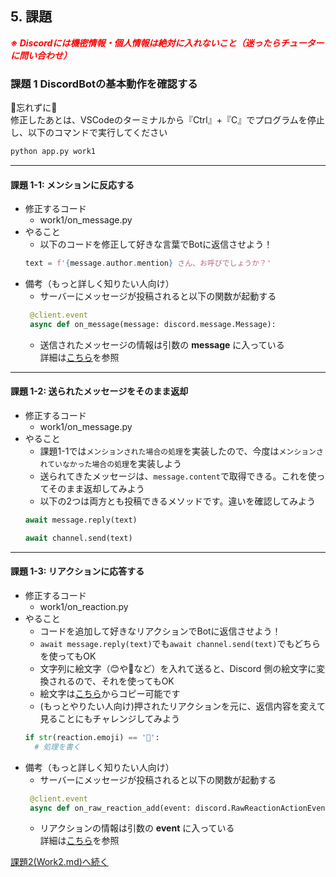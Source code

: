 ## 5. 課題

***<span style="color: red">※ Discordには機密情報・個人情報は絶対に入れないこと（迷ったらチューターに問い合わせ）</span>***

### 課題 1 DiscordBotの基本動作を確認する

🚨忘れずに🚨  
修正したあとは、VSCodeのターミナルから『Ctrl』+『C』でプログラムを停止し、以下のコマンドで実行してください
```ps
python app.py work1
```

---

#### 課題 1-1: メンションに反応する

- 修正するコード
  - work1/on_message.py
- やること
  - 以下のコードを修正して好きな言葉でBotに返信させよう！
  ```python
  text = f'{message.author.mention} さん、お呼びでしょうか？'
  ```  
- 備考（もっと詳しく知りたい人向け）
  - サーバーにメッセージが投稿されると以下の関数が起動する  
  ``` Python
   @client.event
   async def on_message(message: discord.message.Message):
  ```  
  - 送信されたメッセージの情報は引数の **message** に入っている  
  詳細は[こちら](https://discordpy.readthedocs.io/ja/latest/api.html#discord.Message)を参照

---

#### 課題 1-2: 送られたメッセージをそのまま返却
- 修正するコード
  - work1/on_message.py
- やること
  - 課題1-1では`メンションされた場合の処理`を実装したので、今度は`メンションされていなかった場合の処理`を実装しよう
  - 送られてきたメッセージは、`message.content`で取得できる。これを使ってそのまま返却してみよう
  - 以下の2つは両方とも投稿できるメソッドです。違いを確認してみよう    
   ```python
   await message.reply(text)
   ```
   ```python
   await channel.send(text)
   ```

---

#### 課題 1-3: リアクションに応答する

- 修正するコード
  - work1/on_reaction.py
- やること
  - コードを追加して好きなリアクションでBotに返信させよう！
  - `await message.reply(text)`でも`await channel.send(text)`でもどちらを使ってもOK
  - 文字列に絵文字（😊や🐍など）を入れて送ると、Discord 側の絵文字に変換されるので、それを使ってもOK
  - 絵文字は[こちら](https://fromkato.com/emoji)からコピー可能です
  - (もっとやりたい人向け)押されたリアクションを元に、返信内容を変えて見ることにもチャレンジしてみよう
  ```python
  if str(reaction.emoji) == '🐍':
    # 処理を書く
  ```
- 備考（もっと詳しく知りたい人向け）
  - サーバーにメッセージが投稿されると以下の関数が起動する  
  ``` Python
   @client.event
   async def on_raw_reaction_add(event: discord.RawReactionActionEvent):
  ```  
  - リアクションの情報は引数の **event** に入っている  
  詳細は[こちら](https://discordpy.readthedocs.io/ja/latest/api.html#discord.Reaction)を参照


[課題2(Work2.md)へ続く](./Work2.md)